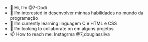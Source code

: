 - 👋 Hi, I’m @7-Dodi
- 👀 I’m interested in  desenvolver minhas habilidades no mundo da programação
- 🌱 I’m currently learning  linguagem C e HTML e CSS
- 💞️ I’m looking to collaborate on  em alguns projetos
- 📫 How to reach me: Instagrma @7_douglassilva

<!---
7-Dodi/7-Dodi is a ✨ special ✨ repository because its `README.md` (this file) appears on your GitHub profile.
You can click the Preview link to take a look at your changes.
--->
